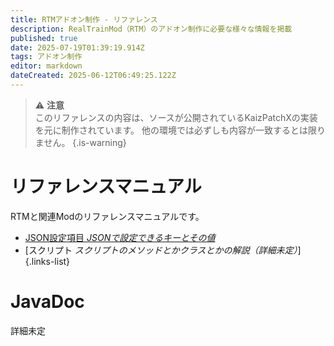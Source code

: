```yaml
---
title: RTMアドオン制作 - リファレンス
description: RealTrainMod（RTM）のアドオン制作に必要な様々な情報を掲載
published: true
date: 2025-07-19T01:39:19.914Z
tags: アドオン制作
editor: markdown
dateCreated: 2025-06-12T06:49:25.122Z
---
```


> :warning: **注意**  
> このリファレンスの内容は、ソースが公開されているKaizPatchXの実装を元に制作されています。
> 他の環境では必ずしも内容が一致するとは限りません。
{.is-warning}

# リファレンスマニュアル
RTMと関連Modのリファレンスマニュアルです。

- [JSON設定項目 *JSONで設定できるキーとその値*](/ja/dev/reference/json)
- [スクリプト *スクリプトのメソッドとかクラスとかの解説（詳細未定）*]
{.links-list}

# JavaDoc
詳細未定